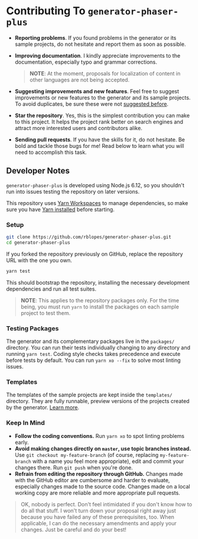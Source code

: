 # Contributing To `generator-phaser-plus`

-   **Reporting problems**. If you found problems in the generator or its sample projects, do not hesitate and report them as soon as possible.

-   **Improving documentation**. I kindly appreciate improvements to the documentation, especially typo and grammar corrections.

    >   **NOTE**: At the moment, proposals for localization of content in other languages are not being accepted.

-   **Suggesting improvements and new features**. Feel free to suggest improvements or new features to the generator and its sample projects. To avoid duplicates, be sure these were not [suggested before](https://github.com/rblopes/generator-phaser-plus/issues?utf8=✓&q=label%3AFEATURE).

-   **Star the repository**. Yes, this is the simplest contribution you can make to this project. It helps the project rank better on search engines and attract more interested users and contributors alike.

-   **Sending pull requests**. If you have the skills for it, do not hesitate. Be bold and tackle those bugs for me! Read below to learn what you will need to accomplish this task.


## Developer Notes

`generator-phaser-plus` is developed using Node.js 6.12, so you shouldn't run into issues testing the repository on later versions.

This repository uses [Yarn Workspaces](https://yarnpkg.com/blog/2017/08/02/introducing-workspaces/) to manage dependencies, so make sure you have [Yarn installed](https://yarnpkg.com/en/docs/install) before starting.


### Setup

```sh
git clone https://github.com/rblopes/generator-phaser-plus.git
cd generator-phaser-plus
```

If you forked the repository previously on GitHub, replace the repository URL with the one you own.

```sh
yarn test
```

This should bootstrap the repository, installing the necessary development dependencies and run all test suites.

>   **NOTE**: This applies to the repository packages only. For the time being, you must run `yarn` to install the packages on each sample project to test them.


### Testing Packages

The generator and its complementary packages live in the `packages/` directory. You can run their tests individually changing to any directory and running `yarn test`. Coding style checks takes precedence and execute before tests by default. You can run `yarn xo --fix` to solve most linting issues.


### Templates

The templates of the sample projects are kept inside the `templates/` directory. They are fully runnable, preview versions of the projects created by the generator. [Learn more](/templates#readme).


### Keep In Mind

-   **Follow the coding conventions.** Run `yarn xo` to spot linting problems early.
-   **Avoid making changes directly on `master`, use topic branches instead.** Use `git checkout my-feature-branch` (of course, replacing `my-feature-branch` with a name you feel more appropriate), edit and commit your changes there. Run `git push` when you're done.
-   **Refrain from editing the repository through GitHub.** Changes made with the GitHub editor are cumbersome and harder to evaluate, especially changes made to the source code. Changes made on a local working copy are more reliable and more appropriate pull requests.

>   OK, nobody is perfect. Don't feel intimidated if you don't know how to do all that stuff. I won't turn down your proposal right away just because you have failed any of these prerequisites, too. When applicable, I can do the necessary amendments and apply your changes. Just be careful and do your best!
